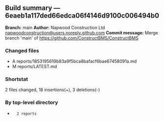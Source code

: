 ## Build summary — 6eaeb1a117ded66edca06f4146d9100c006494b0

**Branch:** main **Author:** Napwood Construction Ltd <napwoodconstruction@users.noreply.github.com>
**Commit message:** Merge branch 'main' of https://github.com/ConstructBMS/ConstructBMS

### Changed files

- A reports/1853195619b83a9f5bca8bafacf6bae67458091a.md
- M reports/LATEST.md

### Shortstat

2 files changed, 18 insertions(+), 3 deletions(-)

### By top-level directory

-       2 reports
